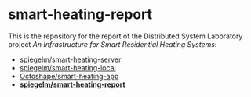 # smart-heating-report

This is the repository for the report of the Distributed System Laboratory project *An Infrastructure for Smart Residential Heating Systems*:

- [spiegelm/smart-heating-server](https://github.com/spiegelm/smart-heating-server)
- [spiegelm/smart-heating-local](https://github.com/spiegelm/smart-heating-local)
- [Octoshape/smart-heating-app](https://github.com/Octoshape/smart-heating-app)
- [**spiegelm/smart-heating-report**](https://github.com/spiegelm/smart-heating-report)
